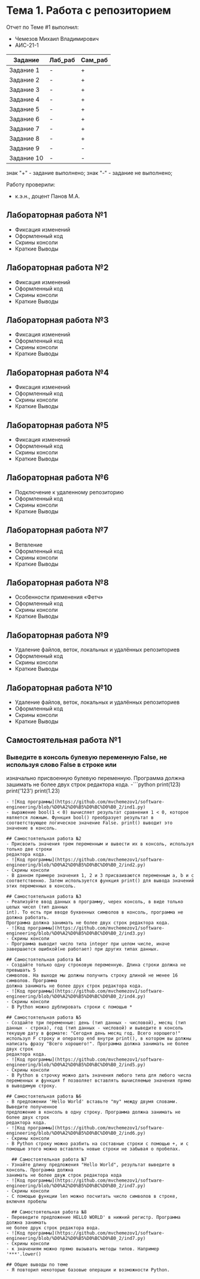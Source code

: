 # Тема 1. Работа с репозиторием
Отчет по Теме #1 выполнил:
- Чемезов Михаил Владимирович
- АИС-21-1

| Задание | Лаб_раб | Сам_раб |
| ------ | ------ | ------ |
| Задание 1 | - | + |
| Задание 2 | - | + |
| Задание 3 | - | + |
| Задание 4 | - | + |
| Задание 5 | - | + |
| Задание 6 | - | + |
| Задание 7 | - | + |
| Задание 8 | - | + |
| Задание 9 | - | - |
| Задание 10 | - | - |

знак "+" - задание выполнено; знак "-" - задание не выполнено;

Работу проверили:
- к.э.н., доцент Панов М.А.

## Лабораторная работа №1
- Фиксация изменений
- Оформленный код
- Скрины консоли
- Краткие Выводы

## Лабораторная работа №2
- Фиксация изменений
- Оформленный код
- Скрины консоли
- Краткие Выводы

## Лабораторная работа №3
- Фиксация изменений
- Оформленный код
- Скрины консоли
- Краткие Выводы
  
## Лабораторная работа №4
- Фиксация изменений
- Оформленный код
- Скрины консоли
- Краткие Выводы

## Лабораторная работа №5
- Фиксация изменений
- Оформленный код
- Скрины консоли
- Краткие Выводы

## Лабораторная работа №6
- Подключение к удаленному репозиторию
- Оформленный код
- Скрины консоли
- Краткие Выводы

## Лабораторная работа №7
- Ветвление
- Оформленный код
- Скрины консоли
- Краткие Выводы

## Лабораторная работа №8
- Особенности применения «Фетч»
- Оформленный код
- Скрины консоли
- Краткие Выводы

## Лабораторная работа №9
- Удаление файлов, веток, локальных и удалённых репозиториев
- Оформленный код
- Скрины консоли
- Краткие Выводы

## Лабораторная работа №10
- Удаление файлов, веток, локальных и удалённых репозиториев
- Оформленный код
- Скрины консоли
- Краткие Выводы

## Самостоятельная работа №1
### Выведите в консоль булевую переменную False, не используя слово False в строке или
изначально присвоенную булевую переменную. Программа должна зашимать не более двух
строк редактора кода.
-```python
print(123)
print('123')
print(1.23)
```
- ![Код программы](https://github.com/mvchemezov1/software-engineering/blob/%D0%A2%D0%B5%D0%BC%D0%B0_2/ind1.py)
- выражение bool(1 < 0) вычисляет результат сравнения 1 < 0, которое является ложным. Функция bool() преобразует результат в соответствующее логическое значение False. print() выводит это значение в консоль.

## Самостоятельная работа №2
- Присвоить значения трем переменным и вывести их в консоль, используя только две строки
редактора кода.
- ![Код программы](https://github.com/mvchemezov1/software-engineering/blob/%D0%A2%D0%B5%D0%BC%D0%B0_2/ind2.py)
- Скрины консоли
- В данном примере значения 1, 2 и 3 присваиваются переменным a, b и c соответственно. Затем используется функция print() для вывода значений этих переменных в консоль.
  
## Самостоятельная работа №3
- Реализуйте ввод данных в программу, черех консоль, в виде только целых чисел (тип данных
int). То есть при вводе буквенных символов в консоль, программа не должна работать.
Программа должна занимать не более двух строк редактора кода.
- ![Код программы](https://github.com/mvchemezov1/software-engineering/blob/%D0%A2%D0%B5%D0%BC%D0%B0_2/ind3.py)
- Скрины консоли
- Программа выводит число типа integer при целом числе, иначе завершается ошибкой(не работает) при других типах данных.
  
## Самостоятельная работа №4
- Создайте только одну строковую переменную. Длина строки должна не превышать 5
символов. На выходе мы должны получить строку длиной не менее 16 символов. Программа
должна занимать не более друх строк редактора кода.
- ![Код программы](https://github.com/mvchemezov1/software-engineering/blob/%D0%A2%D0%B5%D0%BC%D0%B0_2/ind4.py)
- Скрины консоли
- В Python можно дублировать строки с помощью *
  
## Самостоятельная работа №5
- Создайте три переменные: день (тип данных - числовой), месяц (тип данных - строка), год (тип данных - числовой) и выведите в консоль текушую дату в формате: "Сегодня день месяц год. Всего хорошего!" использул F строку и оператор еnd внутри print(), в котором вы должны написать фразу "Вcего хорошего!". Программа должна занимать не более двух строк
редактора кода.
- ![Код программы](https://github.com/mvchemezov1/software-engineering/blob/%D0%A2%D0%B5%D0%BC%D0%B0_2/ind5.py)
- Скрины консоли
- В Python в строчку можно дать значения любого типа для любого числа переменных и функция f позволяет вставлять вычисляемые значения прямо в выводимую строку.
  
## Самостоятельная работа №6
- В предложении 'Hello World' вставьте "my" между двумя словами. Выведите полученное
предложение в консоль в одну строку. Программа должна занимать не более двух строк
редактора кода.
- ![Код программы](https://github.com/mvchemezov1/software-engineering/blob/%D0%A2%D0%B5%D0%BC%D0%B0_2/ind6.py)
- Скрины консоли
- В Python строку можно разбить на составные строки с помощью +, и с помощью этого можно вставлять новые строки не забывая о пробелах.

  ## Самостоятельная работа №7
- Узнайте длину предложения "Hello World", результат выведите в консоль. Программа должна
занимать не более двуж строк редактора кода
- ![Код программы](https://github.com/mvchemezov1/software-engineering/blob/%D0%A2%D0%B5%D0%BC%D0%B0_2/ind7.py)
- Скрины консоли
- С помощью функции len можно посчитать число символов в строке, включяя пробелы

  ## Самостоятельная работа №8
- Переведите предложение HELLO WORLD' в нижний регистр. Программа должна занимать
не более друк строк редактора вода.
- ![Код программы](https://github.com/mvchemezov1/software-engineering/blob/%D0%A2%D0%B5%D0%BC%D0%B0_2/ind7.py)
- Скрины консоли
- к значениям можно прямо вызывать методы типов. Например '***'.lower()

## Общие выводы по теме
- Я повторил некоторые базовые операции и возможности Python. 
